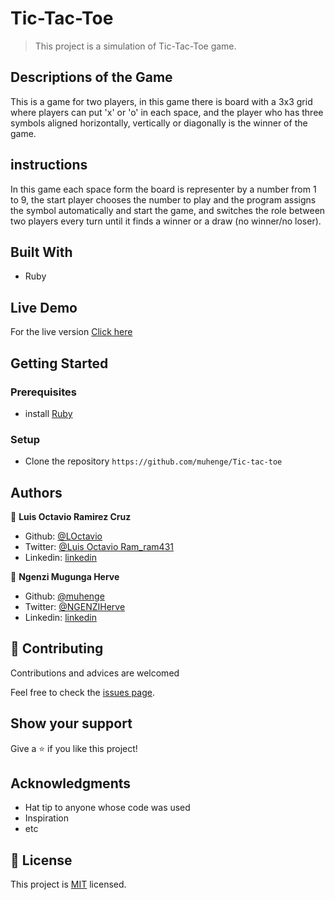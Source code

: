 # Tic-Tac-Toe

> This project is a simulation of Tic-Tac-Toe game.

## Descriptions of the Game

This is a game for two players, in this game there is board with a 3x3 grid where players can put 'x' or 'o' in each space, and the player who has three symbols aligned horizontally, vertically or diagonally is the winner of the game.

## instructions

In this game each space form the board is representer by a number from 1 to 9, the start player chooses the number to play and the program assigns the symbol automatically and start the game, and switches the role between two players every turn until it finds a winner or a draw (no winner/no loser).

## Built With

- Ruby

## Live Demo

For the live version [Click here](https://repl.it/@LOctavio/Tic-tac-toe)


## Getting Started


### Prerequisites

- install [Ruby](https://www.ruby-lang.org/en/)

### Setup

- Clone the repository ```https://github.com/muhenge/Tic-tac-toe```

## Authors

👤 **Luis Octavio Ramirez Cruz**

- Github: [@LOctavio](https://github.com/LOctavio)
- Twitter: [@Luis Octavio Ram_ram431](https://twitter.com/Octavio_ram431)
- Linkedin: [linkedin](https://www.linkedin.com/in/luis-octavio-ramirez-cruz-714521178/)

👤 **Ngenzi Mugunga Herve**

- Github: [@muhenge](https://github.com/muhenge)
- Twitter: [@NGENZIHerve](https://twitter.com/NGENZIHerve)
- Linkedin: [linkedin](https://www.linkedin.com/in/mugunga-herve-a62a0ab9/ )

## 🤝 Contributing

Contributions and advices are welcomed

Feel free to check the [issues page](https://github.com/muhenge/Tic-tac-toe/issues).

## Show your support

Give a ⭐️ if you like this project!

## Acknowledgments

- Hat tip to anyone whose code was used
- Inspiration
- etc

## 📝 License

This project is [MIT](lic.url) licensed.
